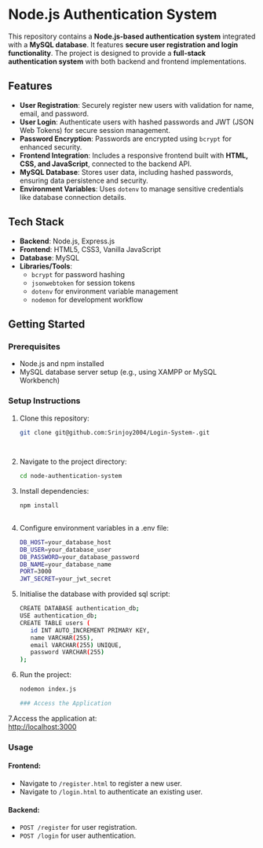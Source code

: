 # Node.js Authentication System  

This repository contains a **Node.js-based authentication system** integrated with a **MySQL database**. It features **secure user registration and login functionality**. The project is designed to provide a **full-stack authentication system** with both backend and frontend implementations.  

## Features  
- **User Registration**: Securely register new users with validation for name, email, and password.  
- **User Login**: Authenticate users with hashed passwords and JWT (JSON Web Tokens) for secure session management.  
- **Password Encryption**: Passwords are encrypted using `bcrypt` for enhanced security.  
- **Frontend Integration**: Includes a responsive frontend built with **HTML, CSS, and JavaScript**, connected to the backend API.  
- **MySQL Database**: Stores user data, including hashed passwords, ensuring data persistence and security.  
- **Environment Variables**: Uses `dotenv` to manage sensitive credentials like database connection details.  

## Tech Stack  
- **Backend**: Node.js, Express.js  
- **Frontend**: HTML5, CSS3, Vanilla JavaScript  
- **Database**: MySQL  
- **Libraries/Tools**:  
  - `bcrypt` for password hashing  
  - `jsonwebtoken` for session tokens  
  - `dotenv` for environment variable management  
  - `nodemon` for development workflow  

## Getting Started  

### Prerequisites  
- Node.js and npm installed  
- MySQL database server setup (e.g., using XAMPP or MySQL Workbench)  

### Setup Instructions  
1. Clone this repository:  
   ```bash  
   git clone git@github.com:Srinjoy2004/Login-System-.git  

 
2. Navigate to the project directory:  
   ```bash  
   cd node-authentication-system       
3. Install dependencies:  
   ```bash  
   npm install  
  
4. Configure environment variables in a .env file:  
   ```bash  
   DB_HOST=your_database_host  
   DB_USER=your_database_user  
   DB_PASSWORD=your_database_password  
   DB_NAME=your_database_name  
   PORT=3000  
   JWT_SECRET=your_jwt_secret  
   
5. Initialise the database with provided sql script:  
   ```bash  
   CREATE DATABASE authentication_db;  
   USE authentication_db;  
   CREATE TABLE users (  
      id INT AUTO_INCREMENT PRIMARY KEY,  
      name VARCHAR(255),  
      email VARCHAR(255) UNIQUE,  
      password VARCHAR(255)  
   );  
   
6. Run the project:  
   ```bash  
   nodemon index.js

   ### Access the Application  
 7.Access the application at:  
[http://localhost:3000](http://localhost:3000)  

### Usage  

#### Frontend:  
- Navigate to `/register.html` to register a new user.  
- Navigate to `/login.html` to authenticate an existing user.  

#### Backend:  
- `POST /register` for user registration.  
- `POST /login` for user authentication.  


   

   

   




 
  

